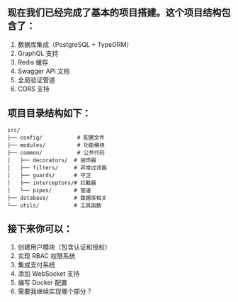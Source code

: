 ## 现在我们已经完成了基本的项目搭建。这个项目结构包含了：
1. 数据库集成（PostgreSQL + TypeORM）
2. GraphQL 支持
3. Redis 缓存
4. Swagger API 文档
5. 全局验证管道
6. CORS 支持
## 项目目录结构如下：
```
src/
├── config/           # 配置文件
├── modules/          # 功能模块
├── common/           # 公共代码
│   ├── decorators/  # 装饰器
│   ├── filters/     # 异常过滤器
│   ├── guards/      # 守卫
│   ├── interceptors/# 拦截器
│   └── pipes/       # 管道
├── database/        # 数据库相关
└── utils/           # 工具函数
```

## 接下来你可以：
1. 创建用户模块（包含认证和授权）
2. 实现 RBAC 权限系统
3. 集成支付系统
4. 添加 WebSocket 支持
5. 编写 Docker 配置
6. 需要我继续实现哪个部分？